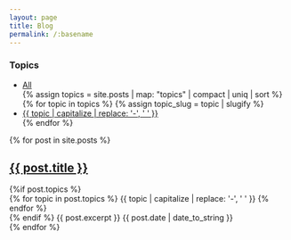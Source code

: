 ```yaml
---
layout: page
title: Blog
permalink: /:basename
---
```


<div class='blog-page-wrapper'>
  <div class="topic-filter">
    <h3>Topics</h3>
    <ul class="topic-list">
      <li><a href="{% link _pages/blog.md %}" class="topic-link {% if page.url == '/blog' and !request.query.topic %}active{% endif %}">All</a></li>
      {% assign topics = site.posts | map: "topics" | compact | uniq | sort %}
      {% for topic in topics %}
        {% assign topic_slug = topic | slugify %}
        <li><a href="{% link _pages/blog.md %}?topic={{ topic_slug }}" class="topic-link" data-topic="{{ topic_slug }}">{{ topic | capitalize | replace: '-', ' ' }}</a></li>
      {% endfor %}
    </ul>
  </div>
  
  <div class="posts">
    {% for post in site.posts %}
    <div class="post" data-topics="{% for topic in post.topics %}{{ topic | slugify }} {% endfor %}">
      <h2 class="post-title">
        <a href="{{ post.url | absolute_url }}">
          {{ post.title }}
        </a>
      </h2>
      {%if post.topics %}
      <div class="post-topics">
        {% for topic in post.topics %}
          <span class="post-topic">{{ topic | capitalize | replace: '-', ' ' }}</span>
        {% endfor %}
      </div>
      {% endif %}
      <span class="post-excerpt">{{ post.excerpt }}</span>
      <span class="post-date">{{ post.date | date_to_string }}</span>
    </div>
    {% endfor %}
  </div>
</div>

<script>
document.addEventListener('DOMContentLoaded', function() {
  // Get URL parameters
  const urlParams = new URLSearchParams(window.location.search);
  const topicParam = urlParams.get('topic');
  
  // If there's a topic filter in the URL
  if (topicParam) {
    const posts = document.querySelectorAll('.post');
    const topicLinks = document.querySelectorAll('.topic-link');
    
    // Highlight the current topic filter
    topicLinks.forEach(link => {
      if (link.dataset.topic === topicParam) {
        link.classList.add('active');
      }
    });
    
    // Show only posts with the selected topic
    posts.forEach(post => {
      const postTopics = post.dataset.topics.split(' ');
      if (!postTopics.includes(topicParam)) {
        post.style.display = 'none';
      }
    });
  }
});
</script>
